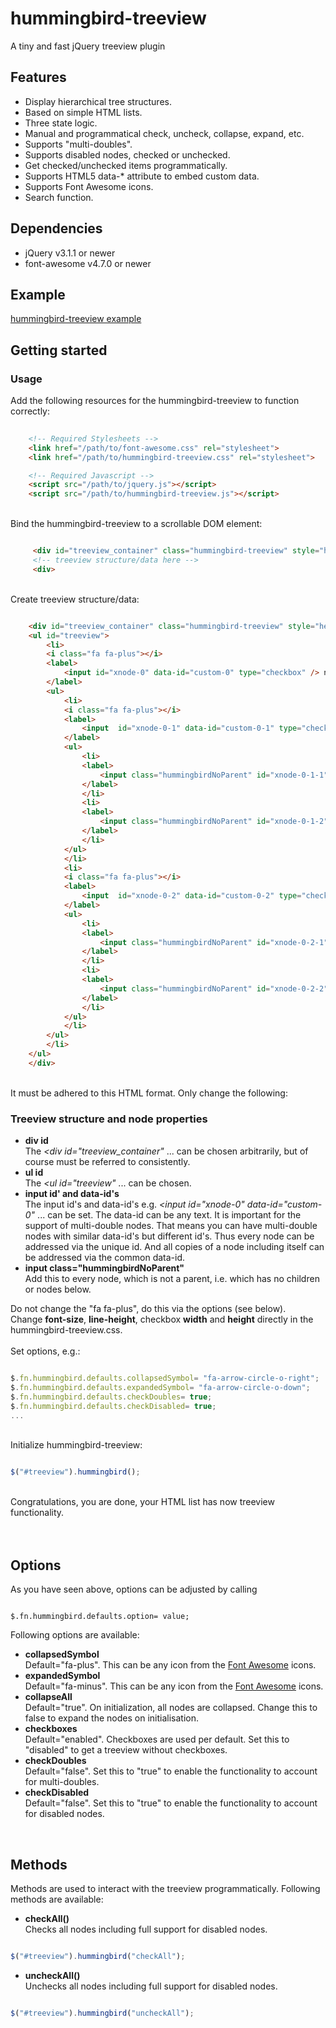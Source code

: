 # hummingbird-treeview
A tiny and fast jQuery treeview plugin


## Features

- Display hierarchical tree structures.
- Based on simple HTML lists.
- Three state logic.
- Manual and programmatical check, uncheck, collapse, expand, etc.
- Supports "multi-doubles".
- Supports disabled nodes, checked or unchecked.
- Get checked/unchecked items programmatically.
- Supports HTML5 data-* attribute to embed custom data.
- Supports Font Awesome icons.
- Search function.


## Dependencies

- jQuery v3.1.1 or newer
- font-awesome v4.7.0 or newer


## Example

[hummingbird-treeview example](./hummingbird-treeview.png)


<h2>Getting started</h2>
<h3>Usage</h3>
Add the following resources for the hummingbird-treeview to function correctly:

```html
	
    <!-- Required Stylesheets -->
    <link href="/path/to/font-awesome.css" rel="stylesheet">
    <link href="/path/to/hummingbird-treeview.css" rel="stylesheet">

    <!-- Required Javascript -->
    <script src="/path/to/jquery.js"></script>
    <script src="/path/to/hummingbird-treeview.js"></script>

```

<br>
Bind the hummingbird-treeview to a scrollable DOM element:

```html

     <div id="treeview_container" class="hummingbird-treeview" style="height: 230px; overflow-y: scroll;">
     <!-- treeview structure/data here -->
     <div>

```

<br>
Create treeview structure/data:	

```html

    <div id="treeview_container" class="hummingbird-treeview" style="height: 230px; overflow-y: scroll;">
	<ul id="treeview">
	    <li>
		<i class="fa fa-plus"></i>
		<label>
		    <input id="xnode-0" data-id="custom-0" type="checkbox" /> node-0
		</label>
		<ul>
		    <li>
			<i class="fa fa-plus"></i>
			<label>
			    <input  id="xnode-0-1" data-id="custom-0-1" type="checkbox" /> node-0-1
			</label>
			<ul>
			    <li>
				<label>
				    <input class="hummingbirdNoParent" id="xnode-0-1-1" data-id="custom-0-1-1" type="checkbox" /> node-0-1-1
				</label>
			    </li>
			    <li>
				<label>
				    <input class="hummingbirdNoParent" id="xnode-0-1-2" data-id="custom-0-1-2" type="checkbox" /> node-0-1-2
				</label>
			    </li>
			</ul>
		    </li>
		    <li>
			<i class="fa fa-plus"></i>
			<label>
			    <input  id="xnode-0-2" data-id="custom-0-2" type="checkbox" /> node-0-2
			</label>
			<ul>
			    <li>
				<label>
				    <input class="hummingbirdNoParent" id="xnode-0-2-1" data-id="custom-0-2-1" type="checkbox" /> node-0-2-1
				</label>
			    </li>
			    <li>
				<label>
				    <input class="hummingbirdNoParent" id="xnode-0-2-2" data-id="custom-0-2-2" type="checkbox" /> node-0-2-2
				</label>
			    </li>
			</ul>
		    </li>
		</ul>
	    </li>
	</ul>
    </div>

```

<br>
It must be adhered to this HTML format.
Only change the following:
<h3>Treeview structure and node properties</h3>
<ul>
<li><b>div id</b><br>
The <i>&#60;div id="treeview_container"</i>
... can be chosen arbitrarily, but of course
must be referred to consistently.</li>
<li><b>ul id</b><br>
The <i>&#60;ul id="treeview"</i> ... can be chosen.</li>
<li><b>input id' and data-id's</b><br>
The input id's and data-id's
e.g. <i>&#60;input id="xnode-0"
data-id="custom-0"</i> ... can be set. The
data-id can be any text. It is important
for the support of multi-double
nodes. That means you can have
multi-double nodes with similar data-id's
but different id's. Thus every node can be
addressed via the unique id. And all
copies of a node including itself can be
addressed via the common data-id.</li>
<li><b>input class="hummingbirdNoParent"</b><br>
Add this to every node, which is not a
parent, i.e. which has no children or
nodes below.</li>
</ul>
Do not change the "fa fa-plus", do this via the options (see below).
<br>
Change <b>font-size</b>, <b>line-height</b>, checkbox <b>width</b> and <b>height</b> directly
in the hummingbird-treeview.css.<br>
<br>
Set options, e.g.:

```javascript

$.fn.hummingbird.defaults.collapsedSymbol= "fa-arrow-circle-o-right";
$.fn.hummingbird.defaults.expandedSymbol= "fa-arrow-circle-o-down";
$.fn.hummingbird.defaults.checkDoubles= true; 
$.fn.hummingbird.defaults.checkDisabled= true;
...


```    

<br>
Initialize hummingbird-treeview:

```javascript

$("#treeview").hummingbird();

```

<br>
Congratulations, you are done, your HTML list has now treeview functionality.
<br>
<br>
<br>

<h2>Options</h2>
As you have seen above, options can be adjusted by calling
<pre><code>
$.fn.hummingbird.defaults.option= value;
</code></pre>
Following options are available:
<ul>
<li><b>collapsedSymbol</b><br>
Default="fa-plus". This can be any icon
from the <a href="http://fontawesome.io/icons/">Font Awesome</a> icons.</li>
<li><b>expandedSymbol</b><br>
Default="fa-minus". This can be any icon
from the <a href="http://fontawesome.io/icons/">Font Awesome</a> icons.</li>
<li><b>collapseAll</b><br>
Default="true". On initialization, all
nodes are collapsed. Change this to false to expand the nodes on initialisation.</li>
<li><b>checkboxes</b><br>
Default="enabled". Checkboxes are used per
default. Set this to "disabled" to get a
treeview without checkboxes.</li>
<li><b>checkDoubles</b><br>
Default="false". Set this to "true" to enable the functionality to account for multi-doubles.</li>
<li><b>checkDisabled</b><br>
Default="false". Set this to "true" to enable the functionality to account for disabled nodes.</li>		
</ul>
<br>
<h2>Methods</h2>
Methods are used to interact with the treeview programmatically. Following methods are available:

- **checkAll()**<br>
  Checks all nodes including full support for disabled nodes.

```javascript

$("#treeview").hummingbird("checkAll");

```

- **uncheckAll()**<br>
  Unchecks all nodes including full support for disabled nodes.

```javascript

$("#treeview").hummingbird("uncheckAll");

```








































